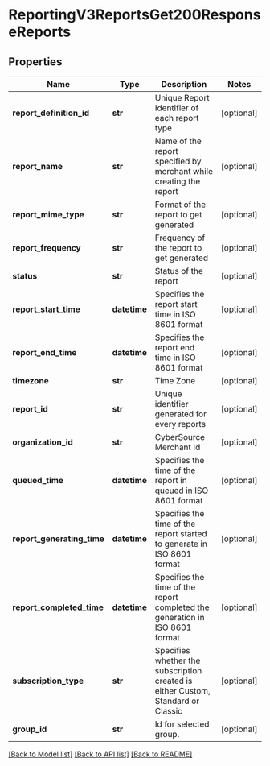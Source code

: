 # ReportingV3ReportsGet200ResponseReports

## Properties
Name | Type | Description | Notes
------------ | ------------- | ------------- | -------------
**report_definition_id** | **str** | Unique Report Identifier of each report type | [optional] 
**report_name** | **str** | Name of the report specified by merchant while creating the report | [optional] 
**report_mime_type** | **str** | Format of the report to get generated | [optional] 
**report_frequency** | **str** | Frequency of the report to get generated | [optional] 
**status** | **str** | Status of the report | [optional] 
**report_start_time** | **datetime** | Specifies the report start time in ISO 8601 format | [optional] 
**report_end_time** | **datetime** | Specifies the report end time in ISO 8601 format | [optional] 
**timezone** | **str** | Time Zone | [optional] 
**report_id** | **str** | Unique identifier generated for every reports | [optional] 
**organization_id** | **str** | CyberSource Merchant Id | [optional] 
**queued_time** | **datetime** | Specifies the time of the report in queued  in ISO 8601 format | [optional] 
**report_generating_time** | **datetime** | Specifies the time of the report started to generate  in ISO 8601 format | [optional] 
**report_completed_time** | **datetime** | Specifies the time of the report completed the generation  in ISO 8601 format | [optional] 
**subscription_type** | **str** | Specifies whether the subscription created is either Custom, Standard or Classic  | [optional] 
**group_id** | **str** | Id for selected group. | [optional] 

[[Back to Model list]](../README.md#documentation-for-models) [[Back to API list]](../README.md#documentation-for-api-endpoints) [[Back to README]](../README.md)


